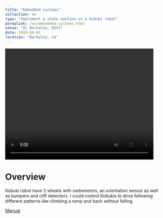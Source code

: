 ```yaml
---
title: "Embedded systems"
collection: ee
type: "Implement a state machine on a Kobuki robot"
permalink: /ee/embedded-systems.html
venue: "UC Berkeley, EECS"
date: 2019-09-01
location: "Berkeley, CA"
---
```


<video width="480" height="360" controls>
  <source src="/images/kobuki.mp4" type="video/mp4">
  Your browser does not support the video tag.
</video>

Overview
======
Kobuki robot have 2 wheels with oedometors, an orientation sensor as well as bumpers and cliff detectors.
I could control Kobukis to drive following different patterns like climbing a ramp and back without falling.

[Manual](https://ptolemy.berkeley.edu/books/leeseshia/)
